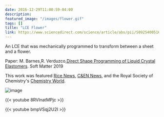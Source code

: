 ```yaml
---
date: 2016-12-29T11:00:59-04:00
description: 
featured_image: "/images/flower.gif"
tags: []
title: "LCE Flower"
link: https://www.sciencedirect.com/science/article/abs/pii/S0925400516321128/
---
```

An LCE that was mechanically programmed to transform between a sheet and a flower. 

Paper: M. Barnes,R. Verduzco,[Direct Shape Programming of Liquid Crystal Elastomers](https://pubs.rsc.org/en/content/articlelanding/2018/sm/c8sm02174k#!divAbstract/). Soft Matter 2019

This work was featured [Rice News](http://news.rice.edu/2018/12/20/mighty-morphing-materials-take-complex-shapes/), [C&EN News](https://cen.acs.org/materials/Programmable-polymer-forms-complex-shapes/97/i3), and the Royal Society of Chemistry's [Chemistry World](https://www.chemistryworld.com/news/liquid-crystals-shape-up-on-demand/3009945.article). 

![image](/images/Face_LCE.gif)

{{< youtube 8RVlnatMPjc >}}

{{< youtube bmpVSqj2U2I >}}
